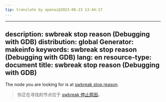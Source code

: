 ```yaml
---
tip: translate by openai@2023-06-23 13:44:17
...
```

---
description: swbreak stop reason (Debugging with GDB)
distribution: global
Generator: makeinfo
keywords: swbreak stop reason (Debugging with GDB)
lang: en
resource-type: document
title: swbreak stop reason (Debugging with GDB)
-----------------------------------------------

The node you are looking for is at [swbreak stop reason](Stop-Reply-Packets.html#swbreak-stop-reason).

> 你正在寻找的节点位于 [swbreak 停止原因](Stop-Reply-Packets.html#swbreak-stop-reason)。
